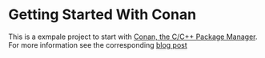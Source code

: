 # Getting Started With Conan

This is a exmpale project to start with [Conan, the C/C++ Package Manager](https://conan.io/). For more information see the corresponding [blog post](https://www.codingwiththomas.com/blog/getting-started-with-conan)